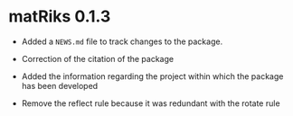 # matRiks 0.1.3

* Added a `NEWS.md` file to track changes to the package.

* Correction of the citation of the package 

* Added the information regarding the project within which the package has been developed

* Remove the reflect rule because it was redundant with the rotate rule
